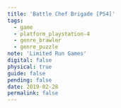 ```yaml
---
title: 'Battle Chef Brigade [PS4]'
tags:
  - game
  - platform_playstation-4
  - genre_brawler
  - genre_puzzle
note: 'Limited Run Games'
digital: false
physical: true
guide: false
pending: false
date: 2019-02-28
permalink: false
---
```

